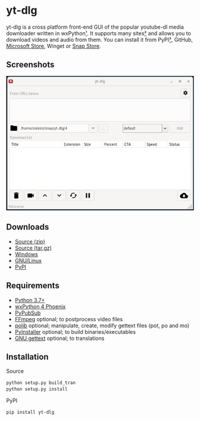 # yt-dlg
yt-dlg is a cross platform front-end GUI of the popular youtube-dl media downloader written in wxPython[¹][1]. It supports many sites[²][2] and allows you to download videos and audio from them. You can install it from PyPI[³][3], GitHub, [Microsoft Store](https://apps.microsoft.com/store/detail/ytdlg/XP9CCFSWS911F5), Winget or [Snap Store](https://snapcraft.io/yt-dlg).


## Screenshots
![yt-dlg screenshot](assets/images/ydlg_ui.png)

## Downloads
* [Source (zip)](https://github.com/oleksis/youtube-dl-gui/archive/refs/tags/v1.8.4.zip)
* [Source (tar.gz)](https://github.com/oleksis/youtube-dl-gui/archive/refs/tags/v1.8.4.tar.gz)
* [Windows](https://github.com/oleksis/youtube-dl-gui/releases/download/v1.8.4/yt-dlg-20221113.1.msi)
* [GNU/Linux](https://github.com/oleksis/youtube-dl-gui/releases/download/v1.8.4/yt-dlg)
* [PyPI](https://pypi.org/project/yt-dlg/)

## Requirements
* [Python 3.7+](https://www.python.org/downloads/)
* [wxPython 4 Phoenix](https://wxpython.org/download.php)
* [PyPubSub](https://pypi.org/project/PyPubSub)
* [FFmpeg](https://ffmpeg.org/download.html) optional; to postprocess video files
* [polib](https://pypi.org/project/polib) optional; manipulate, create, modify gettext files (pot, po and mo)
* [PyInstaller](https://www.pyinstaller.org/) optional; to build binaries/executables
* [GNU gettext](https://www.gnu.org/software/gettext/) optional; to translations

## Installation
Source
```bash
python setup.py build_tran
python setup.py install
```

PyPI
```bash
pip install yt-dlg
```

[1]: <https://pypi.org/project/yt-dlg/> "yt-dlg · PyPI. Accessed 2/12/2023."
[2]: <http://ytdl-org.github.io/youtube-dl/supportedsites.html> "Supported sites. Accessed 2/17/2023."
[3]: <https://github.com/yt-dlg/yt-dlg> "GitHub - yt-dlg/yt-dlg: A cross platform front-end GUI of the popular .... Accessed 2/12/2023."
